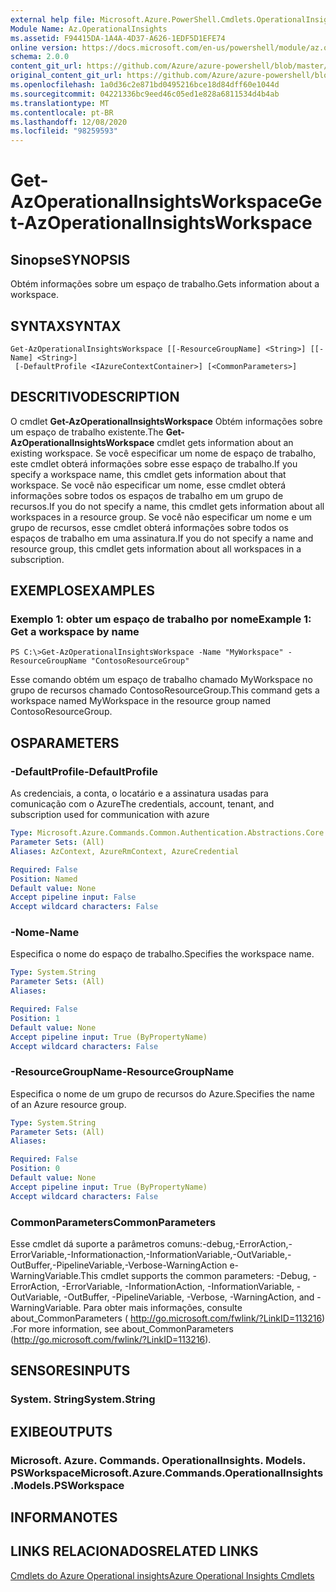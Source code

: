 ```yaml
---
external help file: Microsoft.Azure.PowerShell.Cmdlets.OperationalInsights.dll-Help.xml
Module Name: Az.OperationalInsights
ms.assetid: F94415DA-1A4A-4D37-A626-1EDF5D1EFE74
online version: https://docs.microsoft.com/en-us/powershell/module/az.operationalinsights/get-azoperationalinsightsworkspace
schema: 2.0.0
content_git_url: https://github.com/Azure/azure-powershell/blob/master/src/OperationalInsights/OperationalInsights/help/Get-AzOperationalInsightsWorkspace.md
original_content_git_url: https://github.com/Azure/azure-powershell/blob/master/src/OperationalInsights/OperationalInsights/help/Get-AzOperationalInsightsWorkspace.md
ms.openlocfilehash: 1a0d36c2e871bd0495216bce18d84dff60e1044d
ms.sourcegitcommit: 04221336bc9eed46c05ed1e828a6811534d4b4ab
ms.translationtype: MT
ms.contentlocale: pt-BR
ms.lasthandoff: 12/08/2020
ms.locfileid: "98259593"
---
```

# <span data-ttu-id="e71dc-101">Get-AzOperationalInsightsWorkspace</span><span class="sxs-lookup"><span data-stu-id="e71dc-101">Get-AzOperationalInsightsWorkspace</span></span>

## <span data-ttu-id="e71dc-102">Sinopse</span><span class="sxs-lookup"><span data-stu-id="e71dc-102">SYNOPSIS</span></span>
<span data-ttu-id="e71dc-103">Obtém informações sobre um espaço de trabalho.</span><span class="sxs-lookup"><span data-stu-id="e71dc-103">Gets information about a workspace.</span></span>

## <span data-ttu-id="e71dc-104">SYNTAX</span><span class="sxs-lookup"><span data-stu-id="e71dc-104">SYNTAX</span></span>

```
Get-AzOperationalInsightsWorkspace [[-ResourceGroupName] <String>] [[-Name] <String>]
 [-DefaultProfile <IAzureContextContainer>] [<CommonParameters>]
```

## <span data-ttu-id="e71dc-105">DESCRITIVO</span><span class="sxs-lookup"><span data-stu-id="e71dc-105">DESCRIPTION</span></span>
<span data-ttu-id="e71dc-106">O cmdlet **Get-AzOperationalInsightsWorkspace** Obtém informações sobre um espaço de trabalho existente.</span><span class="sxs-lookup"><span data-stu-id="e71dc-106">The **Get-AzOperationalInsightsWorkspace** cmdlet gets information about an existing workspace.</span></span>
<span data-ttu-id="e71dc-107">Se você especificar um nome de espaço de trabalho, este cmdlet obterá informações sobre esse espaço de trabalho.</span><span class="sxs-lookup"><span data-stu-id="e71dc-107">If you specify a workspace name, this cmdlet gets information about that workspace.</span></span>
<span data-ttu-id="e71dc-108">Se você não especificar um nome, esse cmdlet obterá informações sobre todos os espaços de trabalho em um grupo de recursos.</span><span class="sxs-lookup"><span data-stu-id="e71dc-108">If you do not specify a name, this cmdlet gets information about all workspaces in a resource group.</span></span>
<span data-ttu-id="e71dc-109">Se você não especificar um nome e um grupo de recursos, esse cmdlet obterá informações sobre todos os espaços de trabalho em uma assinatura.</span><span class="sxs-lookup"><span data-stu-id="e71dc-109">If you do not specify a name and resource group, this cmdlet gets information about all workspaces in a subscription.</span></span>

## <span data-ttu-id="e71dc-110">EXEMPLOS</span><span class="sxs-lookup"><span data-stu-id="e71dc-110">EXAMPLES</span></span>

### <span data-ttu-id="e71dc-111">Exemplo 1: obter um espaço de trabalho por nome</span><span class="sxs-lookup"><span data-stu-id="e71dc-111">Example 1: Get a workspace by name</span></span>
```
PS C:\>Get-AzOperationalInsightsWorkspace -Name "MyWorkspace" -ResourceGroupName "ContosoResourceGroup"
```

<span data-ttu-id="e71dc-112">Esse comando obtém um espaço de trabalho chamado MyWorkspace no grupo de recursos chamado ContosoResourceGroup.</span><span class="sxs-lookup"><span data-stu-id="e71dc-112">This command gets a workspace named MyWorkspace in the resource group named ContosoResourceGroup.</span></span>

## <span data-ttu-id="e71dc-113">OS</span><span class="sxs-lookup"><span data-stu-id="e71dc-113">PARAMETERS</span></span>

### <span data-ttu-id="e71dc-114">-DefaultProfile</span><span class="sxs-lookup"><span data-stu-id="e71dc-114">-DefaultProfile</span></span>
<span data-ttu-id="e71dc-115">As credenciais, a conta, o locatário e a assinatura usadas para comunicação com o Azure</span><span class="sxs-lookup"><span data-stu-id="e71dc-115">The credentials, account, tenant, and subscription used for communication with azure</span></span>

```yaml
Type: Microsoft.Azure.Commands.Common.Authentication.Abstractions.Core.IAzureContextContainer
Parameter Sets: (All)
Aliases: AzContext, AzureRmContext, AzureCredential

Required: False
Position: Named
Default value: None
Accept pipeline input: False
Accept wildcard characters: False
```

### <span data-ttu-id="e71dc-116">-Nome</span><span class="sxs-lookup"><span data-stu-id="e71dc-116">-Name</span></span>
<span data-ttu-id="e71dc-117">Especifica o nome do espaço de trabalho.</span><span class="sxs-lookup"><span data-stu-id="e71dc-117">Specifies the workspace name.</span></span>

```yaml
Type: System.String
Parameter Sets: (All)
Aliases:

Required: False
Position: 1
Default value: None
Accept pipeline input: True (ByPropertyName)
Accept wildcard characters: False
```

### <span data-ttu-id="e71dc-118">-ResourceGroupName</span><span class="sxs-lookup"><span data-stu-id="e71dc-118">-ResourceGroupName</span></span>
<span data-ttu-id="e71dc-119">Especifica o nome de um grupo de recursos do Azure.</span><span class="sxs-lookup"><span data-stu-id="e71dc-119">Specifies the name of an Azure resource group.</span></span>

```yaml
Type: System.String
Parameter Sets: (All)
Aliases:

Required: False
Position: 0
Default value: None
Accept pipeline input: True (ByPropertyName)
Accept wildcard characters: False
```

### <span data-ttu-id="e71dc-120">CommonParameters</span><span class="sxs-lookup"><span data-stu-id="e71dc-120">CommonParameters</span></span>
<span data-ttu-id="e71dc-121">Esse cmdlet dá suporte a parâmetros comuns:-debug,-ErrorAction,-ErrorVariable,-Informationaction,-InformationVariable,-OutVariable,-OutBuffer,-PipelineVariable,-Verbose-WarningAction e-WarningVariable.</span><span class="sxs-lookup"><span data-stu-id="e71dc-121">This cmdlet supports the common parameters: -Debug, -ErrorAction, -ErrorVariable, -InformationAction, -InformationVariable, -OutVariable, -OutBuffer, -PipelineVariable, -Verbose, -WarningAction, and -WarningVariable.</span></span> <span data-ttu-id="e71dc-122">Para obter mais informações, consulte about_CommonParameters ( http://go.microsoft.com/fwlink/?LinkID=113216) .</span><span class="sxs-lookup"><span data-stu-id="e71dc-122">For more information, see about_CommonParameters (http://go.microsoft.com/fwlink/?LinkID=113216).</span></span>

## <span data-ttu-id="e71dc-123">SENSORES</span><span class="sxs-lookup"><span data-stu-id="e71dc-123">INPUTS</span></span>

### <span data-ttu-id="e71dc-124">System. String</span><span class="sxs-lookup"><span data-stu-id="e71dc-124">System.String</span></span>

## <span data-ttu-id="e71dc-125">EXIBE</span><span class="sxs-lookup"><span data-stu-id="e71dc-125">OUTPUTS</span></span>

### <span data-ttu-id="e71dc-126">Microsoft. Azure. Commands. OperationalInsights. Models. PSWorkspace</span><span class="sxs-lookup"><span data-stu-id="e71dc-126">Microsoft.Azure.Commands.OperationalInsights.Models.PSWorkspace</span></span>

## <span data-ttu-id="e71dc-127">INFORMA</span><span class="sxs-lookup"><span data-stu-id="e71dc-127">NOTES</span></span>

## <span data-ttu-id="e71dc-128">LINKS RELACIONADOS</span><span class="sxs-lookup"><span data-stu-id="e71dc-128">RELATED LINKS</span></span>

[<span data-ttu-id="e71dc-129">Cmdlets do Azure Operational insights</span><span class="sxs-lookup"><span data-stu-id="e71dc-129">Azure Operational Insights Cmdlets</span></span>](./Az.OperationalInsights.md)


